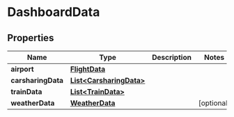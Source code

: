 
# DashboardData

## Properties
Name | Type | Description | Notes
------------ | ------------- | ------------- | -------------
**airport** | [**FlightData**](FlightData.md) |  | 
**carsharingData** | [**List&lt;CarsharingData&gt;**](CarsharingData.md) |  | 
**trainData** | [**List&lt;TrainData&gt;**](TrainData.md) |  | 
**weatherData** | [**WeatherData**](WeatherData.md) |  |  [optional]



